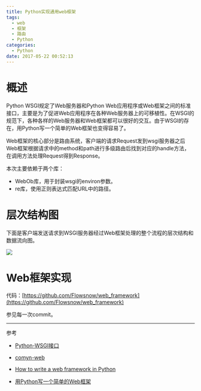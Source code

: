 ```yaml
---
title: Python实现通用web框架
tags:
  - web
  - 框架
  - 路由
  - Python
categories:
  - Python
date: 2017-05-22 00:52:13
---
```



# 概述

Python WSGI规定了Web服务器和Python Web应用程序或Web框架之间的标准接口，主要是为了促进Web应用程序在各种Web服务器上的可移植性。在WSGI的规范下，各种各样的Web服务器和Web框架都可以很好的交互。由于WSGI的存在，用Python写一个简单的Web框架也变得容易了。

Web框架的核心部分是路由系统，客户端的请求Request发到wsgi服务器之后Web框架根据请求中的method和path进行多级路由后找到对应的handle方法，在调用方法处理Request得到Response。

本次主要依赖于两个库：

- WebOb库，用于封装wsgi的environ参数。
- re库，使用正则表达式匹配URL中的路径。

# 层次结构图

下面是客户端发送请求到WSGI服务器经过Web框架处理的整个流程的层次结构和数据流向图。

![](https://flowsnow.oss-cn-shanghai.aliyuncs.com/history/image/Web%E6%A1%86%E6%9E%B6%E5%B1%82%E6%AC%A1%E7%BB%93%E6%9E%84%E5%9B%BE.jpg)

# Web框架实现

代码：[https://github.com/Flowsnow/web_framework](https://github.com/Flowsnow/web_framework)

参见每一次commit。

---

参考

- [Python-WSGI接口](https://suncle.me/2017/04/07/Python-WSGI%E6%8E%A5%E5%8F%A3/)


- [comyn-web](https://coding.net/u/comyn/p/web/git)


- [How to write a web framework in Python](http://anandology.com/blog/how-to-write-a-web-framework-in-python/)
- [用Python写一个简单的Web框架](https://www.cnblogs.com/russellluo/p/3338616.html)